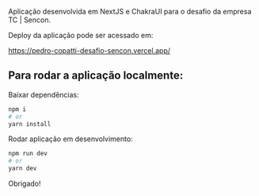 Aplicação desenvolvida em NextJS e ChakraUI para o desafio da empresa TC | Sencon.

Deploy da aplicação pode ser acessado em:

https://pedro-copatti-desafio-sencon.vercel.app/



## Para rodar a aplicação localmente:

Baixar dependências:

```bash
npm i
# or
yarn install
```

Rodar aplicação em desenvolvimento:

```bash
npm run dev
# or
yarn dev
```

Obrigado!
